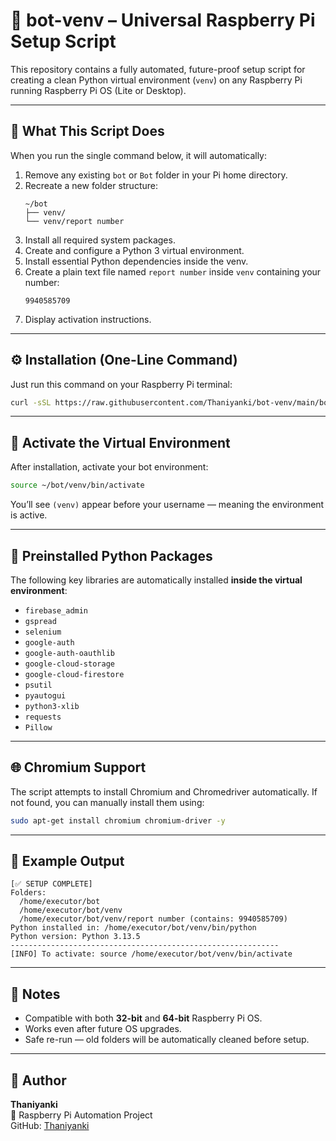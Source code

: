 # 🤖 bot-venv – Universal Raspberry Pi Setup Script

This repository contains a fully automated, future-proof setup script for creating a clean Python virtual environment (`venv`) on any Raspberry Pi running Raspberry Pi OS (Lite or Desktop).

---

## 🧩 What This Script Does

When you run the single command below, it will automatically:

1. Remove any existing `bot` or `Bot` folder in your Pi home directory.
2. Recreate a new folder structure:
   ```
   ~/bot
   ├── venv/
   └── venv/report number
   ```
3. Install all required system packages.
4. Create and configure a Python 3 virtual environment.
5. Install essential Python dependencies inside the venv.
6. Create a plain text file named `report number` inside `venv` containing your number:
   ```
   9940585709
   ```
7. Display activation instructions.

---

## ⚙️ Installation (One-Line Command)

Just run this command on your Raspberry Pi terminal:

```bash
curl -sSL https://raw.githubusercontent.com/Thaniyanki/bot-venv/main/bot%20venv.sh | bash
```

---

## 🐍 Activate the Virtual Environment

After installation, activate your bot environment:

```bash
source ~/bot/venv/bin/activate
```

You’ll see `(venv)` appear before your username — meaning the environment is active.

---

## 🧰 Preinstalled Python Packages

The following key libraries are automatically installed **inside the virtual environment**:

- `firebase_admin`
- `gspread`
- `selenium`
- `google-auth`
- `google-auth-oauthlib`
- `google-cloud-storage`
- `google-cloud-firestore`
- `psutil`
- `pyautogui`
- `python3-xlib`
- `requests`
- `Pillow`

---

## 🌐 Chromium Support

The script attempts to install Chromium and Chromedriver automatically.
If not found, you can manually install them using:

```bash
sudo apt-get install chromium chromium-driver -y
```

---

## 🧾 Example Output

```
[✅ SETUP COMPLETE]
Folders:
  /home/executor/bot
  /home/executor/bot/venv
  /home/executor/bot/venv/report number (contains: 9940585709)
Python installed in: /home/executor/bot/venv/bin/python
Python version: Python 3.13.5
------------------------------------------------------------
[INFO] To activate: source /home/executor/bot/venv/bin/activate
```

---

## 🧠 Notes

- Compatible with both **32-bit** and **64-bit** Raspberry Pi OS.
- Works even after future OS upgrades.
- Safe re-run — old folders will be automatically cleaned before setup.

---

## 🪪 Author

**Thaniyanki**  
📍 Raspberry Pi Automation Project  
GitHub: [Thaniyanki](https://github.com/Thaniyanki)
